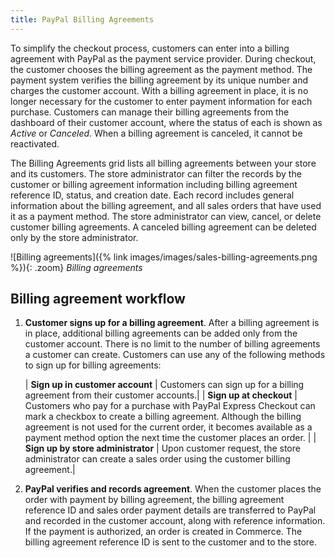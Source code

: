 ```yaml
---
title: PayPal Billing Agreements
---
```


To simplify the checkout process, customers can enter into a billing agreement with PayPal as the payment service provider. During checkout, the customer chooses the billing agreement as the payment method. The payment system verifies the billing agreement by its unique number and charges the customer account. With a billing agreement in place, it is no longer necessary for the customer to enter payment information for each purchase. Customers can manage their billing agreements from the dashboard of their customer account, where the status of each is shown as _Active_ or _Canceled_. When a billing agreement is canceled, it cannot be reactivated.

The Billing Agreements grid lists all billing agreements between your store and its customers. The store administrator can filter the records by the customer or billing agreement information including billing agreement reference ID, status, and creation date. Each record includes general information about the billing agreement, and all sales orders that have used it as a payment method. The store administrator can view, cancel, or delete customer billing agreements. A canceled billing agreement can be deleted only by the store administrator.

![Billing agreements]({% link images/images/sales-billing-agreements.png %}){: .zoom}
_Billing agreements_

## Billing agreement workflow

1. **Customer signs up for a billing agreement**. After a billing agreement is in place, additional billing agreements can be added only from the customer account. There is no limit to the number of billing agreements a customer can create. Customers can use any of the following methods to sign up for billing agreements:

   | **Sign up in customer account** | Customers can sign up for a billing agreement from their customer accounts.|
   | **Sign up at checkout** | Customers who pay for a purchase with PayPal Express Checkout can  mark a checkbox to create a billing agreement. Although the billing agreement is not used for the current order, it becomes available as a payment method option the next time the customer places an order. |
   | **Sign up by store administrator** | Upon customer request, the store administrator can create a sales order using the customer billing agreement.|

1. **PayPal verifies and records agreement**. When the customer places the order with payment by billing agreement, the billing agreement reference ID and sales order payment details are transferred to PayPal and recorded in the customer account, along with reference information. If the payment is authorized, an order is created in Commerce. The billing agreement reference ID is sent to the customer and to the store.
